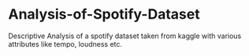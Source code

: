 # Analysis-of-Spotify-Dataset
 Descriptive Analysis of a spotify dataset taken from kaggle with various attributes like tempo, loudness etc.
